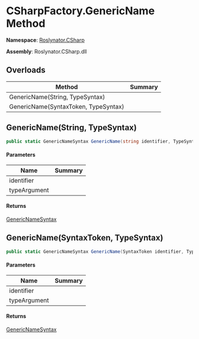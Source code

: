 # CSharpFactory\.GenericName Method

**Namespace**: [Roslynator.CSharp](../../README.md)

**Assembly**: Roslynator\.CSharp\.dll

## Overloads

| Method | Summary |
| ------ | ------- |
| GenericName\(String, TypeSyntax\) | |
| GenericName\(SyntaxToken, TypeSyntax\) | |

## GenericName\(String, TypeSyntax\)<a name="Roslynator_CSharp_CSharpFactory_GenericName_System_String_Microsoft_CodeAnalysis_CSharp_Syntax_TypeSyntax_"></a>

```csharp
public static GenericNameSyntax GenericName(string identifier, TypeSyntax typeArgument)
```

#### Parameters

| Name | Summary |
| ---- | ------- |
| identifier | |
| typeArgument | |

#### Returns

[GenericNameSyntax](https://docs.microsoft.com/en-us/dotnet/api/microsoft.codeanalysis.csharp.syntax.genericnamesyntax)

## GenericName\(SyntaxToken, TypeSyntax\)<a name="Roslynator_CSharp_CSharpFactory_GenericName_System_String_Microsoft_CodeAnalysis_CSharp_Syntax_TypeSyntax_"></a>

```csharp
public static GenericNameSyntax GenericName(SyntaxToken identifier, TypeSyntax typeArgument)
```

#### Parameters

| Name | Summary |
| ---- | ------- |
| identifier | |
| typeArgument | |

#### Returns

[GenericNameSyntax](https://docs.microsoft.com/en-us/dotnet/api/microsoft.codeanalysis.csharp.syntax.genericnamesyntax)

